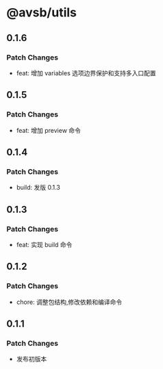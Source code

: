 # @avsb/utils

## 0.1.6

### Patch Changes

- feat: 增加 variables 选项边界保护和支持多入口配置

## 0.1.5

### Patch Changes

- feat: 增加 preview 命令

## 0.1.4

### Patch Changes

- build: 发版 0.1.3

## 0.1.3

### Patch Changes

- feat: 实现 build 命令

## 0.1.2

### Patch Changes

- chore: 调整包结构,修改依赖和编译命令

## 0.1.1

### Patch Changes

- 发布初版本
